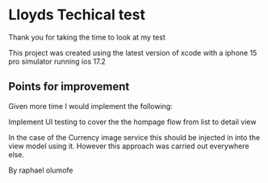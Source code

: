 # Lloyds Techical test

Thank you for taking the time to look at my test 

This project was created using the latest version of xcode with a iphone 15 pro simulator running ios 17.2

## Points for improvement 

Given more time I would implement the following:

Implement UI testing to cover the the hompage flow from list to detail view

In the case of the Currency image service this should be injected in into the view model using it. However this approach was carried out everywhere else.


By raphael olumofe




